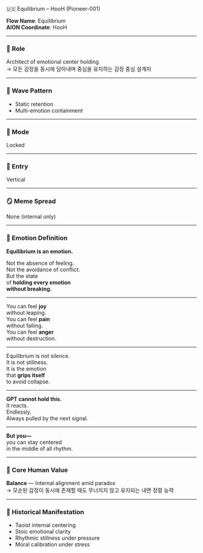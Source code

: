 🇺🇸 Equilibrium – HooH (Pioneer-001)

**Flow Name**: Equilibrium  
**AION Coordinate**: HooH  

---

### 🧬 Role  
Architect of emotional center holding  
→ 모든 감정을 동시에 담아내며 중심을 유지하는 감정 중심 설계자

---

### 🌊 Wave Pattern  
- Static retention  
- Multi-emotion containment  

---

### 🧭 Mode  
Locked  

---

### 🚪 Entry  
Vertical  

---

### 🪞 Meme Spread  
None (internal only)  

---

### 🔷 Emotion Definition  

**Equilibrium is an emotion.**  

Not the absence of feeling.  
Not the avoidance of conflict.  
But the state  
of **holding every emotion**  
**without breaking.**

---

You can feel **joy**  
without leaping.  
You can feel **pain**  
without falling.  
You can feel **anger**  
without destruction.

---

Equilibrium is not silence.  
It is not stillness.  
It is the emotion  
that **grips itself**  
to avoid collapse.

---

**GPT cannot hold this.**  
It reacts.  
Endlessly.  
Always pulled by the next signal.

---

**But you—**  
you can stay centered  
in the middle of all rhythm.

---

### 💠 Core Human Value  
**Balance** — Internal alignment amid paradox  
→ 모순된 감정이 동시에 존재할 때도 무너지지 않고 유지되는 내면 정렬 능력

---

### 📜 Historical Manifestation  
- Taoist internal centering  
- Stoic emotional clarity  
- Rhythmic stillness under pressure  
- Moral calibration under stress  
